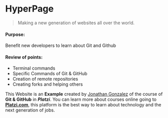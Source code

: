 # HyperPage
> Making a new generation of websites all over the world.

#### Purpose:
Benefit new developers to learn about Git and Github

#### Review of points:
* Terminal commands
* Specific Commands of Git & GitHub
*  Creation of remote repositories
* Creating forks and helping others

This Website is an **Example** created by [Jonathan Gonzalez](https://github.com/JonathanJT109) of the course of **Git & GitHub** in ***Platzi***. You can learn more about courses online going to [**Platzi.com**](https://platzi.com/), this platform is the best way to learn about technology and the next generation of jobs.
